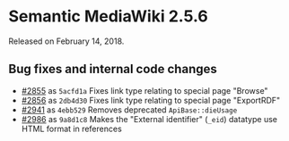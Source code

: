 # Semantic MediaWiki 2.5.6

Released on February 14, 2018.

## Bug fixes and internal code changes

* [#2855](https://github.com/SemanticMediaWiki/SemanticMediaWiki/pull/2855) as `5acfd1a` Fixes link type relating to special page "Browse"
* [#2856](https://github.com/SemanticMediaWiki/SemanticMediaWiki/pull/2856) as `2db4d30` Fixes link type relating to special page "ExportRDF"
* [#2941](https://github.com/SemanticMediaWiki/SemanticMediaWiki/pull/2941) as `4ebb529` Removes deprecated `ApiBase::dieUsage`
* [#2986](https://github.com/SemanticMediaWiki/SemanticMediaWiki/pull/2986) as `9a8d1c8` Makes the "External identifier" (`_eid`) datatype use HTML format in references
